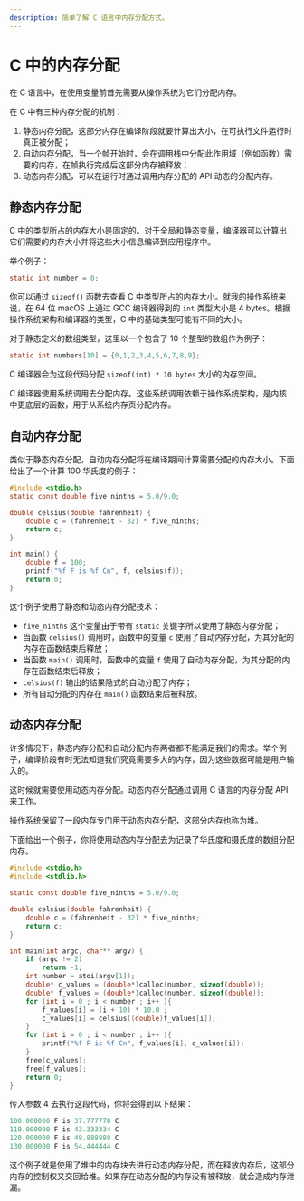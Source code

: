 ```yaml
---
description: 简单了解 C 语言中内存分配方式。
---
```


# C 中的内存分配

在 C 语言中，在使用变量前首先需要从操作系统为它们分配内存。

在 C 中有三种内存分配的机制：

1. 静态内存分配，这部分内存在编译阶段就要计算出大小，在可执行文件运行时真正被分配；
2. 自动内存分配，当一个帧开始时，会在调用栈中分配此作用域（例如函数）需要的内存，在帧执行完成后这部分内存被释放；
3. 动态内存分配，可以在运行时通过调用内存分配的 API 动态的分配内存。

## 静态内存分配

C 中的类型所占的内存大小是固定的。对于全局和静态变量，编译器可以计算出它们需要的内存大小并将这些大小信息编译到应用程序中。

举个例子：

```c
static int number = 0;
```

你可以通过 `sizeof()` 函数去查看 C 中类型所占的内存大小。就我的操作系统来说，在 64 位 macOS 上通过 GCC 编译器得到的 `int` 类型大小是 4 bytes。根据操作系统架构和编译器的类型，C 中的基础类型可能有不同的大小。

对于静态定义的数组类型，这里以一个包含了 10 个整型的数组作为例子：

```c
static int numbers[10] = {0,1,2,3,4,5,6,7,8,9};
```

C 编译器会为这段代码分配 `sizeof(int) * 10 bytes` 大小的内存空间。

C 编译器使用系统调用去分配内存。这些系统调用依赖于操作系统架构，是内核中更底层的函数，用于从系统内存页分配内存。

## 自动内存分配

类似于静态内存分配，自动内存分配将在编译期间计算需要分配的内存大小。下面给出了一个计算 100 华氏度的例子：

```c
#include <stdio.h>
static const double five_ninths = 5.0/9.0;

double celsius(double fahrenheit) {
    double c = (fahrenheit - 32) * five_ninths;
    return c;
}

int main() {
    double f = 100;
    printf("%f F is %f Cn", f, celsius(f));
    return 0;
}
```

这个例子使用了静态和动态内存分配技术：

* `five_ninths` 这个变量由于带有 `static` 关键字所以使用了静态内存分配；
* 当函数 `celsius()` 调用时，函数中的变量 `c` 使用了自动内存分配，为其分配的内存在函数结束后释放；
* 当函数 `main()` 调用时，函数中的变量 `f` 使用了自动内存分配，为其分配的内存在函数结束后释放；
* `celsius(f)` 输出的结果隐式的自动分配了内存；
* 所有自动分配的内存在 `main()` 函数结束后被释放。

## 动态内存分配

许多情况下，静态内存分配和自动分配内存两者都不能满足我们的需求。举个例子，编译阶段有时无法知道我们究竟需要多大的内存，因为这些数据可能是用户输入的。

这时候就需要使用动态内存分配。动态内存分配通过调用 C 语言的内存分配 API 来工作。

操作系统保留了一段内存专门用于动态内存分配，这部分内存也称为堆。

下面给出一个例子，你将使用动态内存分配去为记录了华氏度和摄氏度的数组分配内存。

```c
#include <stdio.h>
#include <stdlib.h>

static const double five_ninths = 5.0/9.0;

double celsius(double fahrenheit) {
    double c = (fahrenheit - 32) * five_ninths;
    return c;
}

int main(int argc, char** argv) {
    if (argc != 2)
        return -1;
    int number = atoi(argv[1]);
    double* c_values = (double*)calloc(number, sizeof(double));
    double* f_values = (double*)calloc(number, sizeof(double));
    for (int i = 0 ; i < number ; i++ ){
        f_values[i] = (i + 10) * 10.0 ;
        c_values[i] = celsius((double)f_values[i]);
    }
    for (int i = 0 ; i < number ; i++ ){
        printf("%f F is %f Cn", f_values[i], c_values[i]);
    }
    free(c_values);
    free(f_values);
    return 0;
}
```

传入参数 4 去执行这段代码，你将会得到以下结果：

```c
100.000000 F is 37.777778 C
110.000000 F is 43.333334 C
120.000000 F is 48.888888 C
130.000000 F is 54.444444 C
```

这个例子就是使用了堆中的内存块去进行动态内存分配，而在释放内存后，这部分内存的控制权又交回给堆。如果存在动态分配的内存没有被释放，就会造成内存泄漏。
